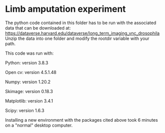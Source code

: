 # Limb amputation experiment
The python code contained in this folder has to be run with the associated data that can be downloaded at: https://dataverse.harvard.edu/dataverse/long_term_imaging_vnc_drosophila
Unzip the data into one folder and modify the rootdir variable with your path. 

This code was run with:

Python: version 3.8.3

Open cv: version 4.5.1.48

Numpy: version 1.20.2

Skimage: version 0.18.3

Matplotlib: version 3.4.1

Scipy: version 1.6.3

Installing a new environment with the packages cited above took 6 minutes on a "normal" desktop computer. 
